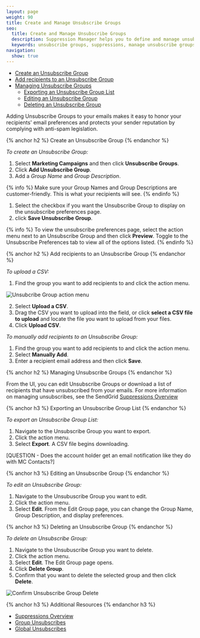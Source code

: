 ```yaml
---
layout: page
weight: 90
title: Create and Manage Unsubscribe Groups
seo:
  title: Create and Manage Unsubscribe Groups
  description: Suppression Manager helps you to define and manage unsubscribe groups to keep you out of the spam folder.
  keywords: unsubscribe groups, suppressions, manage unsubscribe groups, delete unsubscribe groups
navigation:
  show: true
---
```


* [Create an Unsubscribe Group](#-Create-an-Unsubscribe-Group)
* [Add recipients to an Unsubscribe Group](#-Add-recipients-to-an-Unsubscribe-Group)
* [Managing Unsubscribe Groups](#-Managing-Unsubscribe-Groups)
   * [Exporting an Unsubscribe Group List](#-Exporting-an-Unsubscribe-Group-List)
   * [Editing an Unsubscribe Group](#-Editing-an-Unsubscribe-Group)
   * [Deleting an Unsubscribe Group](#-Deleting-an-Unsubscribe-Group)

Adding Unsubscribe Groups to your emails makes it easy to honor your recipients' email preferences and protects your sender reputation by complying with anti-spam legislation. 
 
{% anchor h2 %}
Create an Unsubscribe Group
{% endanchor %}

*To create an Unsubscribe Group:*

1. Select **Marketing Campaigns** and then click **Unsubscribe Groups**.
1. Click **Add Unsubscribe Group**. 
1. Add a *Group Name* and *Group Description*. 

{% info %}
Make sure your Group Names and Group Descriptions are customer-friendly. This is what your recipients will see. 
{% endinfo %}

1. Select the checkbox if you want the Unsubscribe Group to display on the unsubscribe preferences page. 
1. click **Save Unsubscribe Group**. 

{% info %}
To view the unsubscribe preferences page, select the action menu next to an Unsubscribe Group and then click **Preview**. Toggle to the Unsubscribe Preferences tab to view all of the options listed. {% endinfo %}

{% anchor h2 %}
Add recipients to an Unsubscribe Group
{% endanchor %}

*To upload a CSV:*

1. Find the group you want to add recipients to and click the action menu. 

![]({{root_url}}/img/unsub_action_menu.png "Unsubcribe Group action menu")

2. Select **Upload a CSV**. 
3. Drag the CSV you want to upload into the field, or click **select a CSV file to upload** and locate the file you want to upload from your files.
4. Click **Upload CSV**. 

*To manually add recipients to an Unsubscribe Group:*

1. Find the group you want to add recipients to and click the action menu.
1. Select **Manually Add**. 
1. Enter a recipient email address and then click **Save**. 

{% anchor h2 %}
Managing Unsubscribe Groups
{% endanchor %}

From the UI, you can edit Unsubscribe Groups or download a list of recipients that have unsubscribed from your emails. For more information on managing unsubscribes, see the SendGrid [Suppressions Overview]({{root_url}}/Suppressions/index.html#-Managing-Unsubscribes)

{% anchor h3 %}
Exporting an Unsubscribe Group List
{% endanchor %}

*To export an Unsubscribe Group List:*

1. Navigate to the Unsubscribe Group you want to export.
1. Click the action menu.
1. Select **Export**. A CSV file begins downloading.

[QUESTION - Does the account holder get an email notification like they do with MC Contacts?]

{% anchor h3 %}
Editing an Unsubscribe Group
{% endanchor %}

*To edit an Unsubscribe Group:*

1. Navigate to the Unsubuscribe Group you want to edit.
1. Click the action menu.
1. Select **Edit**. 
From the Edit Group page, you can change the Group Name, Group Description, and display preferences. 

{% anchor h3 %}
Deleting an Unsubscribe Group
{% endanchor %}

*To delete an Unsubscribe Group:*

1. Navigate to the Unsubuscribe Group you want to delete.
1. Click the action menu.
1. Select **Edit**. The Edit Group page opens.
1. Click **Delete Group**. 
1. Confirm that you want to delete the selected group and then click **Delete**.

![]({{root_url}}/img/confirm_unsub_group_delete.png "Confirm Unsubscribe Group Delete")

{% anchor h3 %}
Additional Resources
{% endanchor h3 %}

- [Suppressions Overview]({{root_url}}/User_Guide/Suppressions/index.html)
- [Group Unsubscribes]({{root_url}}/User_Guide/Suppressions/group_unsubscribes.html)
- [Global Unsubscribes]({{root_url}}/User_Guide/Suppressions/global_unsubscribes.html)

